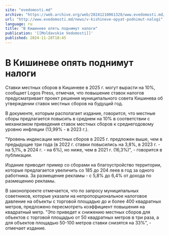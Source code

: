 ```yaml
---
site: "evedomosti.md"
archive: "https://web.archive.org/web/20241210061328/www.evedomosti.md/news/v-kishineve-opyat-podnimut-nalogi"
url: "http://www.evedomosti.md/news/v-kishineve-opyat-podnimut-nalogi"
language: ru
title: "В Кишиневе опять поднимут налоги"
publication: '[[Moldavskie Vedomosti]]'
published: 2024-11-28T18:45
---
```


# В Кишиневе опять поднимут налоги

Ставки местных сборов в Кишиневе в 2025 г. могут вырасти на 10%, сообщает Logos Press, отмечая, что повышение ставок налогов предусматривает проект решения муниципального совета Кишинева об утверждении ставок местных сборов на будущий год.

В документе, которым располагает издание, говорится, что местные сборы предлагается повысить в среднем на 10% в соответствии с механизмом приведения ставок местных сборов к среднегодовому уровню инфляции (13,99% - в 2023 г.).

"Уровень индексации местных сборов в 2025 г. предложен выше, чем в предыдущие три года (в 2022 г. ставки повысились на 3,8%, в 2023 г. - на 5,1%, в 2024 г. - на 6%), но ниже, чем в 2021 г. (16,3%)", - говорится в публикации.

Издание приводит пример со сборами на благоустройство территории, которые предлагается увеличить со 185 до 204 леев в год за одного работника. За размещение рекламы - с 5,8% до 6,4% от дохода по размещению рекламы.

В законопроекте отмечается, что по запросу муниципальных советников, которые указали на непропорциональное налоговое давление на объекты с торговой площадью до и более 400 квадратных метров, предложено пересмотреть коэффициент повышения на квадратный метр. "Это приведет к снижению местных сборов для объектов с торговой площадью от 50 квадратных метров в три раза, а для объектов площадью 50-100 метров ставки снизятся на 33%", - отмечает издание.
